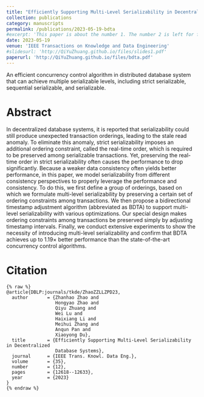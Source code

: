 ```yaml
---
title: "Efficiently Supporting Multi-Level Serializability in Decentralized Database Systems"
collection: publications
category: manuscripts
permalink: /publications/2023-05-19-bdta
#excerpt: 'This paper is about the number 1. The number 2 is left for future work.'
date: 2023-05-19
venue: 'IEEE Transactions on Knowledge and Data Engineering'
#slidesurl: 'http://QiYuZhuang.github.io/files/slides1.pdf'
paperurl: 'http://QiYuZhuang.github.io/files/bdta.pdf'
---
```


An efficient concurrency control algorithm in distributed database system that can achieve multiple serializable levels, including strict serializable, sequential serializable, and serializable. 

Abstract
=====
In decentralized database systems, it is reported that serializability could still produce unexpected transaction orderings, leading to the stale read anomaly. To eliminate this anomaly, strict serializability imposes an additional ordering constraint, called the real-time order, which is required to be preserved among serializable transactions. Yet, preserving the real-time order in strict serializability often causes the performance to drop significantly. Because a weaker data consistency often yields better performance, in this paper, we model serializability from different consistency perspectives to properly leverage the performance and consistency. To do this, we first define a group of orderings, based on which we formulate multi-level serializability by preserving a certain set of ordering constraints among transactions. We then propose a bidirectional timestamp adjustment algorithm (abbreviated as BDTA) to support multi-level serializability with various optimizations. Our special design makes ordering constraints among transactions be preserved simply by adjusting timestamp intervals. Finally, we conduct extensive experiments to show the necessity of introducing multi-level serializability and confirm that BDTA achieves up to 1.19× better performance than the state-of-the-art concurrency control algorithms.

Citation
=====
```text
{% raw %}
@article{DBLP:journals/tkde/ZhaoZZLLZPD23,
  author       = {Zhanhao Zhao and
                  Hongyao Zhao and
                  Qiyu Zhuang and
                  Wei Lu and
                  Haixiang Li and
                  Meihui Zhang and
                  Anqun Pan and
                  Xiaoyong Du},
  title        = {Efficiently Supporting Multi-Level Serializability in Decentralized
                  Database Systems},
  journal      = {IEEE Trans. Knowl. Data Eng.},
  volume       = {35},
  number       = {12},
  pages        = {12618--12633},
  year         = {2023}
}
{% endraw %}
```